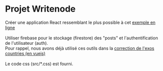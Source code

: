 # Projet Writenode

Créer une application React ressemblant le plus possible à cet 
<a href="https://writenode-ul.netlify.app/">exemple en ligne</a>  
<br />
Utiliser firebase pour le stockage (firestore) des "posts" et l'authentification de l'utilisateur (auth).          
Pour rappel, nous avons déjà utilisé ces outils dans la <a href="https://github.com/cdufour/F-240610-DIS-399-DEV_FRONT_END/tree/main/vuejs/exos/countries/correction/">correction de l'exos countries (en vuejs)</a>  
<br />
Le code css (src/*.css) est fourni.
